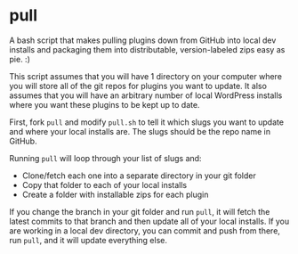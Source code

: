 # pull
A bash script that makes pulling plugins down from GitHub into local dev installs and packaging them into distributable, version-labeled zips easy as pie. :)

This script assumes that you will have 1 directory on your computer where you will store all of the git repos for plugins you want to update. It also assumes that you will have an arbitrary number of local WordPress installs where you want these plugins to be kept up to date.

First, fork `pull` and modify `pull.sh` to tell it which slugs you want to update and where your local installs are. The slugs should be the repo name in GitHub. 

Running `pull` will loop through your list of slugs and:
- Clone/fetch each one into a separate directory in your git folder
- Copy that folder to each of your local installs
- Create a folder with installable zips for each plugin

If you change the branch in your git folder and run `pull`, it will fetch the latest commits to that branch and then update all of your local installs. If you are working in a local dev directory, you can commit and push from there, run `pull`, and it will update everything else.